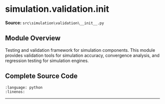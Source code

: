 # simulation.validation.__init__

**Source:** `src\simulation\validation\__init__.py`

## Module Overview

Testing and validation framework for simulation components.
This module provides validation tools for simulation accuracy,
convergence analysis, and regression testing for simulation engines.

## Complete Source Code

```{literalinclude} ../../../src/simulation/validation/__init__.py
:language: python
:linenos:
```

---

